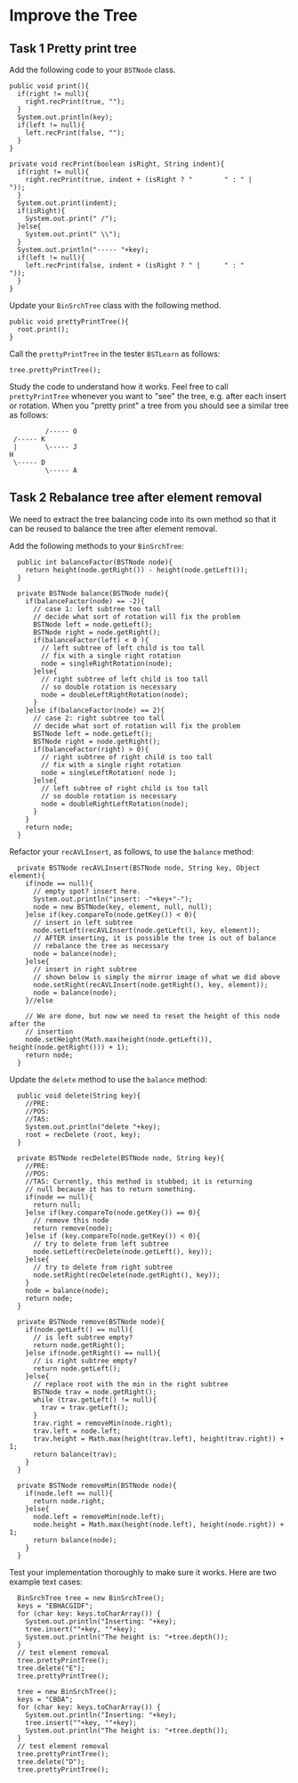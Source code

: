 # Improve the Tree
## Task 1 Pretty print tree
Add the following code to your `BSTNode` class.

```
public void print(){
  if(right != null){
    right.recPrint(true, "");
  }
  System.out.println(key);
  if(left != null){
    left.recPrint(false, "");
  }
}

private void recPrint(boolean isRight, String indent){
  if(right != null){
    right.recPrint(true, indent + (isRight ? "        " : " |      "));
  }
  System.out.print(indent);
  if(isRight){
    System.out.print(" /");
  }else{
    System.out.print(" \\");
  }
  System.out.println("----- "+key);
  if(left != null){
    left.recPrint(false, indent + (isRight ? " |      " : "        "));
  }
}
```

Update your `BinSrchTree` class with the following method.
```
public void prettyPrintTree(){
  root.print();
}

```

Call the `prettyPrintTree` in the tester `BSTLearn` as follows:
```
tree.prettyPrintTree();
```

Study the code to understand how it works. Feel free to call `prettyPrintTree`
whenever you want to "see" the tree, e.g. after each insert or rotation. When
you "pretty print" a tree from you should see a similar tree as follows:
```
         /----- O
 /----- K
 |       \----- J
H
 \----- D
         \----- A
```

## Task 2 Rebalance tree after element removal
We need to extract the tree balancing code into its own method so that it can be
reused to balance the tree after element removal.

Add the following methods to your `BinSrchTree`:
```
  public int balanceFactor(BSTNode node){
    return height(node.getRight()) - height(node.getLeft());
  }

  private BSTNode balance(BSTNode node){
    if(balanceFactor(node) == -2){
      // case 1: left subtree too tall
      // decide what sort of rotation will fix the problem
      BSTNode left = node.getLeft();
      BSTNode right = node.getRight();
      if(balanceFactor(left) < 0 ){
        // left subtree of left child is too tall
        // fix with a single right rotation
        node = singleRightRotation(node);
      }else{
        // right subtree of left child is too tall
        // so double rotation is necessary
        node = doubleLeftRightRotation(node);
      }
    }else if(balanceFactor(node) == 2){
      // case 2: right subtree too tall
      // decide what sort of rotation will fix the problem
      BSTNode left = node.getLeft();
      BSTNode right = node.getRight();
      if(balanceFactor(right) > 0){
        // right subtree of right child is too tall
        // fix with a single right rotation
        node = singleLeftRotation( node );
      }else{
        // left subtree of right child is too tall
        // so double rotation is necessary
        node = doubleRightLeftRotation(node);
      }
    }
    return node;
  }
```

Refactor your `recAVLInsert`, as follows, to use the `balance` method:
```
  private BSTNode recAVLInsert(BSTNode node, String key, Object element){
    if(node == null){
      // empty spot? insert here.
      System.out.println("insert: -"+key+"-");
      node = new BSTNode(key, element, null, null);
    }else if(key.compareTo(node.getKey()) < 0){
      // insert in left subtree
      node.setLeft(recAVLInsert(node.getLeft(), key, element));
      // AFTER inserting, it is possible the tree is out of balance
      // rebalance the tree as necessary
      node = balance(node);
    }else{
      // insert in right subtree
      // shown below is simply the mirror image of what we did above
      node.setRight(recAVLInsert(node.getRight(), key, element));
      node = balance(node);
    }//else

    // We are done, but now we need to reset the height of this node after the
    // insertion
    node.setHeight(Math.max(height(node.getLeft()), height(node.getRight())) + 1);
    return node;
  }
```

Update the `delete` method to use the `balance` method:
```
  public void delete(String key){
    //PRE:
    //POS:
    //TAS:
    System.out.println("delete "+key);
    root = recDelete (root, key);
  }

  private BSTNode recDelete(BSTNode node, String key){
    //PRE:
    //POS:
    //TAS: Currently, this method is stubbed; it is returning
    // null because it has to return something.
    if(node == null){
      return null;
    }else if(key.compareTo(node.getKey()) == 0){
      // remove this node
      return remove(node);
    }else if (key.compareTo(node.getKey()) < 0){
      // try to delete from left subtree
      node.setLeft(recDelete(node.getLeft(), key));
    }else{
      // try to delete from right subtree
      node.setRight(recDelete(node.getRight(), key));
    }
    node = balance(node);
    return node;
  }

  private BSTNode remove(BSTNode node){
    if(node.getLeft() == null){
      // is left subtree empty?
      return node.getRight();
    }else if(node.getRight() == null){
      // is right subtree empty?
      return node.getLeft();
    }else{
      // replace root with the min in the right subtree
      BSTNode trav = node.getRight();
      while (trav.getLeft() != null){
        trav = trav.getLeft();
      }
      trav.right = removeMin(node.right);
      trav.left = node.left;
      trav.height = Math.max(height(trav.left), height(trav.right)) + 1;
      return balance(trav);
    }
  }

  private BSTNode removeMin(BSTNode node){
    if(node.left == null){
      return node.right;
    }else{
      node.left = removeMin(node.left);
      node.height = Math.max(height(node.left), height(node.right)) + 1;
      return balance(node);
    }
  }
```

Test your implementation thoroughly to make sure it works. Here are two example text cases:
```
  BinSrchTree tree = new BinSrchTree();
  keys = "EBHACGIDF";
  for (char key: keys.toCharArray()) {
    System.out.println("Inserting: "+key);
    tree.insert(""+key, ""+key);
    System.out.println("The height is: "+tree.depth());
  }
  // test element removal
  tree.prettyPrintTree();
  tree.delete("E");
  tree.prettyPrintTree();

  tree = new BinSrchTree();
  keys = "CBDA";
  for (char key: keys.toCharArray()) {
    System.out.println("Inserting: "+key);
    tree.insert(""+key, ""+key);
    System.out.println("The height is: "+tree.depth());
  }
  // test element removal
  tree.prettyPrintTree();
  tree.delete("D");
  tree.prettyPrintTree();
```
